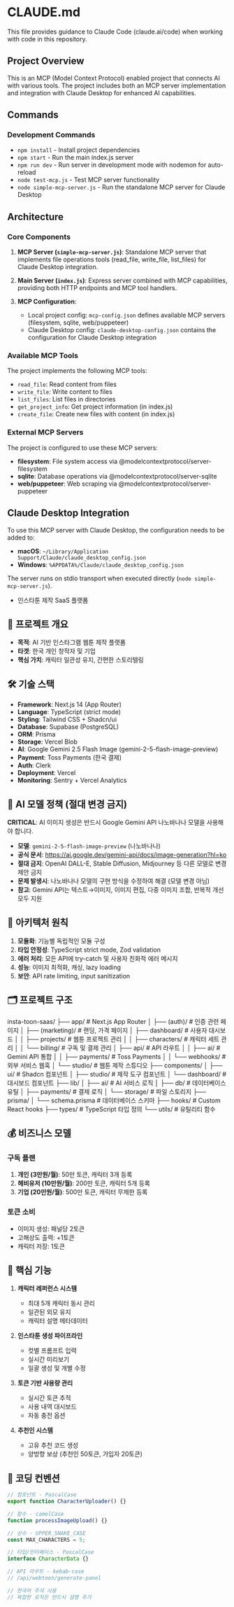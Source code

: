 # CLAUDE.md

This file provides guidance to Claude Code (claude.ai/code) when working with code in this repository.

## Project Overview

This is an MCP (Model Context Protocol) enabled project that connects AI with various tools. The project includes both an MCP server implementation and integration with Claude Desktop for enhanced AI capabilities.

## Commands

### Development Commands
- `npm install` - Install project dependencies
- `npm start` - Run the main index.js server
- `npm run dev` - Run server in development mode with nodemon for auto-reload
- `node test-mcp.js` - Test MCP server functionality
- `node simple-mcp-server.js` - Run the standalone MCP server for Claude Desktop

## Architecture

### Core Components

1. **MCP Server (`simple-mcp-server.js`)**: Standalone MCP server that implements file operations tools (read_file, write_file, list_files) for Claude Desktop integration.

2. **Main Server (`index.js`)**: Express server combined with MCP capabilities, providing both HTTP endpoints and MCP tool handlers.

3. **MCP Configuration**: 
   - Local project config: `mcp-config.json` defines available MCP servers (filesystem, sqlite, web/puppeteer)
   - Claude Desktop config: `claude-desktop-config.json` contains the configuration for Claude Desktop integration

### Available MCP Tools

The project implements the following MCP tools:
- `read_file`: Read content from files
- `write_file`: Write content to files  
- `list_files`: List files in directories
- `get_project_info`: Get project information (in index.js)
- `create_file`: Create new files with content (in index.js)

### External MCP Servers

The project is configured to use these MCP servers:
- **filesystem**: File system access via @modelcontextprotocol/server-filesystem
- **sqlite**: Database operations via @modelcontextprotocol/server-sqlite
- **web/puppeteer**: Web scraping via @modelcontextprotocol/server-puppeteer

## Claude Desktop Integration

To use this MCP server with Claude Desktop, the configuration needs to be added to:
- **macOS**: `~/Library/Application Support/Claude/claude_desktop_config.json`
- **Windows**: `%APPDATA%/Claude/claude_desktop_config.json`

The server runs on stdio transport when executed directly (`node simple-mcp-server.js`).
- 인스타툰 제작 SaaS 플랫폼

## 🎨 프로젝트 개요
- **목적**: AI 기반 인스타그램 웹툰 제작 플랫폼
- **타겟**: 한국 개인 창작자 및 기업
- **핵심 가치**: 캐릭터 일관성 유지, 간편한 스토리텔링

## 🛠 기술 스택
- **Framework**: Next.js 14 (App Router)
- **Language**: TypeScript (strict mode)
- **Styling**: Tailwind CSS + Shadcn/ui
- **Database**: Supabase (PostgreSQL)
- **ORM**: Prisma
- **Storage**: Vercel Blob
- **AI**: Google Gemini 2.5 Flash Image (gemini-2-5-flash-image-preview)
- **Payment**: Toss Payments (한국 결제)
- **Auth**: Clerk
- **Deployment**: Vercel
- **Monitoring**: Sentry + Vercel Analytics

## 🚫 AI 모델 정책 (절대 변경 금지)
**CRITICAL**: AI 이미지 생성은 반드시 Google Gemini API 나노바나나 모델을 사용해야 합니다.
- **모델**: `gemini-2-5-flash-image-preview` (나노바나나)
- **공식 문서**: https://ai.google.dev/gemini-api/docs/image-generation?hl=ko
- **절대 금지**: OpenAI DALL-E, Stable Diffusion, Midjourney 등 다른 모델로 변경 제안 금지
- **문제 발생시**: 나노바나나 모델의 구현 방식을 수정하여 해결 (모델 변경 아님)
- **참고**: Gemini API는 텍스트→이미지, 이미지 편집, 다중 이미지 조합, 반복적 개선 모두 지원

## 📐 아키텍처 원칙
1. **모듈화**: 기능별 독립적인 모듈 구성
2. **타입 안정성**: TypeScript strict mode, Zod validation
3. **에러 처리**: 모든 API에 try-catch 및 사용자 친화적 에러 메시지
4. **성능**: 이미지 최적화, 캐싱, lazy loading
5. **보안**: API rate limiting, input sanitization

## 🗂 프로젝트 구조
insta-toon-saas/
├── app/                      # Next.js App Router
│   ├── (auth)/              # 인증 관련 페이지
│   ├── (marketing)/         # 랜딩, 가격 페이지
│   ├── dashboard/           # 사용자 대시보드
│   │   ├── projects/        # 웹툰 프로젝트 관리
│   │   ├── characters/      # 캐릭터 세트 관리
│   │   └── billing/         # 구독 및 결제 관리
│   ├── api/                 # API 라우트
│   │   ├── ai/             # Gemini API 통합
│   │   ├── payments/       # Toss Payments
│   │   └── webhooks/       # 외부 서비스 웹훅
│   └── studio/             # 웹툰 제작 스튜디오
├── components/
│   ├── ui/                 # Shadcn 컴포넌트
│   ├── studio/            # 제작 도구 컴포넌트
│   └── dashboard/         # 대시보드 컴포넌트
├── lib/
│   ├── ai/               # AI 서비스 로직
│   ├── db/               # 데이터베이스 유틸
│   ├── payments/         # 결제 로직
│   └── storage/          # 파일 스토리지
├── prisma/
│   └── schema.prisma     # 데이터베이스 스키마
├── hooks/                # Custom React hooks
├── types/               # TypeScript 타입 정의
└── utils/              # 유틸리티 함수

## 💰 비즈니스 모델
### 구독 플랜
1. **개인 (3만원/월)**: 50만 토큰, 캐릭터 3개 등록
2. **헤비유저 (10만원/월)**: 200만 토큰, 캐릭터 5개 등록
3. **기업 (20만원/월)**: 500만 토큰, 캐릭터 무제한 등록

### 토큰 소비
- 이미지 생성: 패널당 2토큰
- 고해상도 출력: +1토큰
- 캐릭터 저장: 1토큰

## 🔑 핵심 기능
1. **캐릭터 레퍼런스 시스템**
   - 최대 5개 캐릭터 동시 관리
   - 일관된 외모 유지
   - 캐릭터 설명 메타데이터

2. **인스타툰 생성 파이프라인**
   - 컷별 프롬프트 입력
   - 실시간 미리보기
   - 일괄 생성 및 개별 수정

3. **토큰 기반 사용량 관리**
   - 실시간 토큰 추적
   - 사용 내역 대시보드
   - 자동 충전 옵션

4. **추천인 시스템**
   - 고유 추천 코드 생성
   - 양방향 보상 (추천인 50토큰, 가입자 20토큰)

## 📝 코딩 컨벤션
```typescript
// 컴포넌트 - PascalCase
export function CharacterUploader() {}

// 함수 - camelCase
function processImageUpload() {}

// 상수 - UPPER_SNAKE_CASE
const MAX_CHARACTERS = 5;

// 타입/인터페이스 - PascalCase
interface CharacterData {}

// API 라우트 - kebab-case
// /api/webtoon/generate-panel

// 한국어 주석 사용
// 복잡한 로직은 반드시 설명 추가
